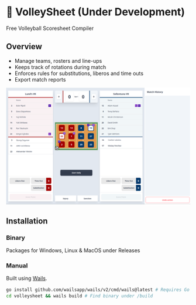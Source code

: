 
# 🏐 VolleySheet (Under Development)

Free Volleyball Scoresheet Compiler

## Overview

- Manage teams, rosters and line-ups
- Keeps track of rotations during match
- Enforces rules for substitutions, liberos and time outs
- Export match reports

![Screenshot](./assets/screenshot.png)

## Installation

### Binary 

Packages for Windows, Linux & MacOS under Releases

### Manual

Built using [Wails](https://wails.io/).

```bash
go install github.com/wailsapp/wails/v2/cmd/wails@latest # Requires Go 1.18+
cd volleysheet && wails build # Find binary under /build
```



